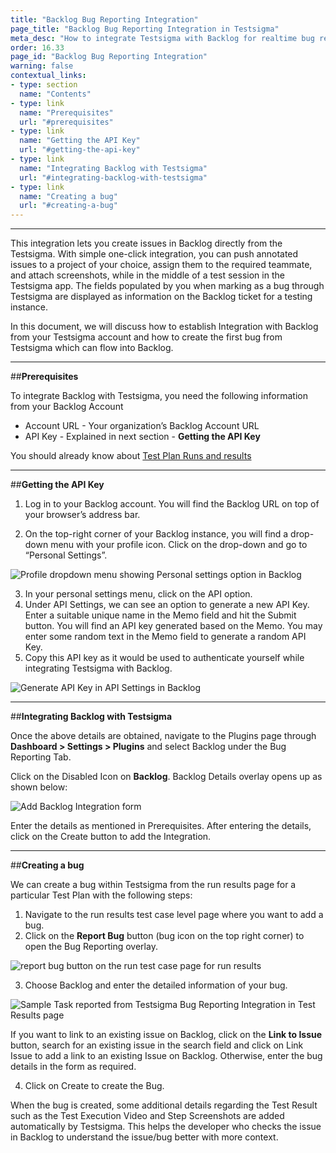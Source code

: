 ```yaml
---
title: "Backlog Bug Reporting Integration"
page_title: "Backlog Bug Reporting Integration in Testsigma"
meta_desc: "How to integrate Testsigma with Backlog for realtime bug reporting during Test Runs"
order: 16.33
page_id: "Backlog Bug Reporting Integration"
warning: false
contextual_links:
- type: section
  name: "Contents"
- type: link
  name: "Prerequisites"
  url: "#prerequisites"
- type: link
  name: "Getting the API Key"
  url: "#getting-the-api-key"
- type: link
  name: "Integrating Backlog with Testsigma"
  url: "#integrating-backlog-with-testsigma"
- type: link
  name: "Creating a bug"
  url: "#creating-a-bug"
---
```


---

This integration lets you create issues in Backlog directly from the Testsigma. With simple one-click integration, you can push annotated issues to a project of your choice, assign them to the required teammate, and attach screenshots, while in the middle of a test session in the Testsigma app. The fields populated by you when marking as a bug through Testsigma are displayed as information on the Backlog ticket for a testing instance.

In this document, we will discuss how to establish Integration with Backlog from your Testsigma account and how to create the first bug from Testsigma which can flow into Backlog.

---
##**Prerequisites**

To integrate Backlog with Testsigma, you need the following information from your Backlog Account
  * Account URL - Your organization’s Backlog Account URL
  * API Key - Explained in next section - **Getting the API Key**

You should already know about [Test Plan Runs and results](https://testsigma.com/docs/runs/test-plan-executions/)

---
##**Getting the API Key**

  1. Log in to your Backlog account. You will find the Backlog URL on top of your browser’s address bar.

  2. On the top-right corner of your Backlog instance, you will find a drop-down menu with your profile icon. Click on the drop-down and go to “Personal Settings”.

  ![Profile dropdown menu showing Personal settings option in Backlog](https://docs.testsigma.com/images/backlog/backlog-profile-icon-dropdown-personal-settings-highlighted.png)

  3. In your personal settings menu, click on the API option.
  4. Under API Settings, we can see an option to generate a new API Key. Enter a suitable unique  name in the Memo field and hit the Submit button. You will find an API key generated based on the Memo. You may enter some random text in the Memo field to generate a random API Key.
  5. Copy this API key as it would be used to authenticate yourself while integrating Testsigma with Backlog.

  ![Generate API Key in API Settings in Backlog](https://docs.testsigma.com/images/backlog/backlog-personal-settings-api-settings-generate-api.png)

---
##**Integrating Backlog with Testsigma**

Once the above details are obtained, navigate to the Plugins page through **Dashboard > Settings > Plugins** and select Backlog under the Bug Reporting Tab.

Click on the Disabled Icon on **Backlog**. Backlog Details overlay opens up as shown below:

![Add Backlog Integration form](https://docs.testsigma.com/images/backlog/add-backlog-integration-form.png)

Enter the details as mentioned in Prerequisites. After entering the details, click on the Create button to add the Integration.

---
##**Creating a bug**

We can create a bug within Testsigma from the run results page for a particular Test Plan with the following steps:

  1. Navigate to the run results test case level page where you want to add a bug.
  2. Click on the **Report Bug** button (bug icon on the top right corner) to open the Bug Reporting overlay.

![report bug button on the run test case page for run results](https://docs.testsigma.com/images/backlog/run-results-test-case-page-report-bug-button-backlog.png)

  3. Choose Backlog and enter the detailed information of your bug.

 ![Sample Task reported from Testsigma Bug Reporting Integration in Test Results page](https://docs.testsigma.com/images/backlog/placeholder-image.png)

  If you want to link to an existing issue on Backlog,
  click on the **Link to Issue** button, search for an existing issue in the search field and click on Link Issue to add a link to an existing Issue on Backlog. Otherwise, enter the bug details in the form as required.

  
  4. Click on Create to create the Bug.

When the bug is created, some additional details regarding the Test Result such as the Test Execution Video and Step Screenshots are added automatically by Testsigma. This helps the developer who checks the issue in Backlog to understand the issue/bug better with more context.

